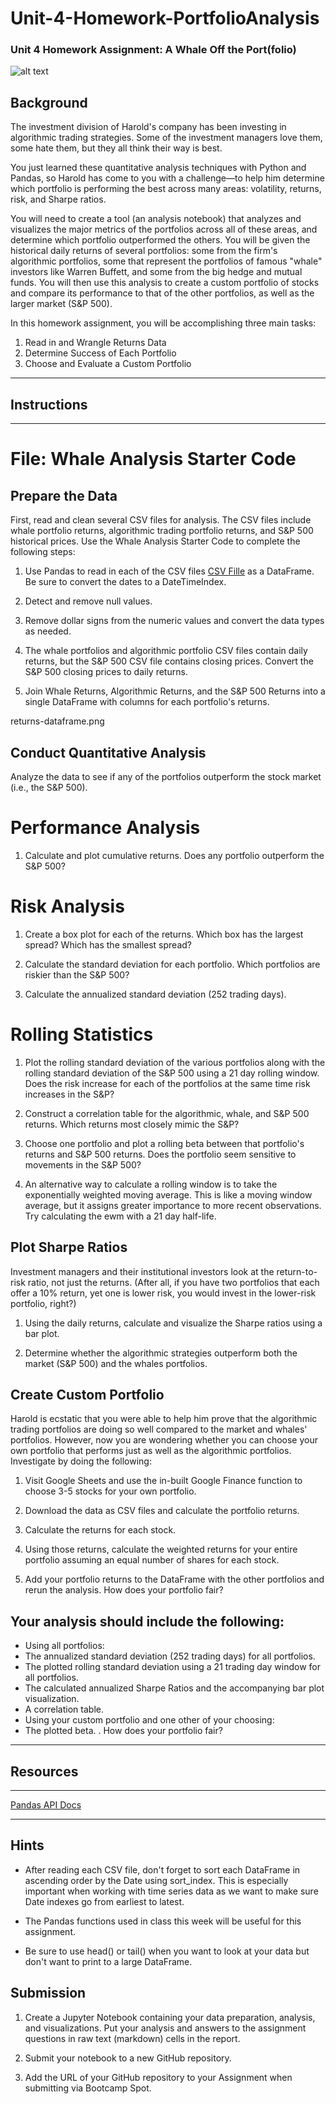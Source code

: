 # Unit-4-Homework-PortfolioAnalysis

### Unit 4 Homework Assignment: A Whale Off the Port(folio)
![alt text](protfolio-analysis.Jpg)
## Background
The investment division of Harold's company has been investing in algorithmic trading strategies. Some of the investment managers love them, some hate them, but they all think their way is best.

You just learned these quantitative analysis techniques with Python and Pandas, so Harold has come to you with a challenge—to help him determine which portfolio is performing the best across many areas: volatility, returns, risk, and Sharpe ratios.

You will need to create a tool (an analysis notebook) that analyzes and visualizes the major metrics of the portfolios across all of these areas, and determine which portfolio outperformed the others. You will be given the historical daily returns of several portfolios: some from the firm's algorithmic portfolios, some that represent the portfolios of famous "whale" investors like Warren Buffett, and some from the big hedge and mutual funds. You will then use this analysis to create a custom portfolio of stocks and compare its performance to that of the other portfolios, as well as the larger market (S&P 500).

In this homework assignment, you will be accomplishing three main tasks:

1. Read in and Wrangle Returns Data
2. Determine Success of Each Portfolio
3. Choose and Evaluate a Custom Portfolio

------------------------------------------------------------------------------

## Instructions
------------------------------------------------------------------------------
# File: Whale Analysis Starter Code

## Prepare the Data
First, read and clean several CSV files for analysis. The CSV files include whale portfolio returns, algorithmic trading portfolio returns, and S&P 500 historical prices. Use the Whale Analysis Starter Code to complete the following steps:

1. Use Pandas to read in each of the CSV files [CSV Fille](https://github.com/coding-boot-camp/GWU-ARL-FIN-PT-09-2020-U-C/tree/master/03-Python-Pandas/Homework/Instructions/Starter_Code/Resources) as a DataFrame. Be sure to     convert the dates to a DateTimeIndex.

2. Detect and remove null values.

3. Remove dollar signs from the numeric values and convert the data types as needed.

4. The whale portfolios and algorithmic portfolio CSV files contain daily returns, but the S&P 500 CSV file contains closing prices. Convert the S&P 500 closing prices to daily returns.

5. Join Whale Returns, Algorithmic Returns, and the S&P 500 Returns into a single DataFrame with columns for each portfolio's returns.

returns-dataframe.png

## Conduct Quantitative Analysis
Analyze the data to see if any of the portfolios outperform the stock market (i.e., the S&P 500).

# Performance Analysis

1. Calculate and plot cumulative returns. Does any portfolio outperform the S&P 500?

# Risk Analysis

1. Create a box plot for each of the returns. Which box has the largest spread? Which has the smallest spread?

2. Calculate the standard deviation for each portfolio. Which portfolios are riskier than the S&P 500?

3. Calculate the annualized standard deviation (252 trading days).

# Rolling Statistics

1. Plot the rolling standard deviation of the various portfolios along with the rolling standard deviation of the S&P 500 using a 21 day rolling window. Does the risk increase for each of the portfolios at the same time risk increases in the S&P?

2. Construct a correlation table for the algorithmic, whale, and S&P 500 returns. Which returns most closely mimic the S&P?

3. Choose one portfolio and plot a rolling beta between that portfolio's returns and S&P 500 returns. Does the portfolio seem sensitive to movements in the S&P 500?

4. An alternative way to calculate a rolling window is to take the exponentially weighted moving average. This is like a moving window average, but it assigns greater importance to more recent observations. Try calculating the ewm with a 21 day half-life.

## Plot Sharpe Ratios

Investment managers and their institutional investors look at the return-to-risk ratio, not just the returns. (After all, if you have two portfolios that each offer a 10% return, yet one is lower risk, you would invest in the lower-risk portfolio, right?)

1. Using the daily returns, calculate and visualize the Sharpe ratios using a bar plot.

2. Determine whether the algorithmic strategies outperform both the market (S&P 500) and the whales portfolios.

## Create Custom Portfolio

Harold is ecstatic that you were able to help him prove that the algorithmic trading portfolios are doing so well compared to the market and whales' portfolios. However, now you are wondering whether you can choose your own portfolio that performs just as well as the algorithmic portfolios. Investigate by doing the following:

1. Visit Google Sheets and use the in-built Google Finance function to choose 3-5 stocks for your own portfolio.

2. Download the data as CSV files and calculate the portfolio returns.

3. Calculate the returns for each stock.

4. Using those returns, calculate the weighted returns for your entire portfolio assuming an equal number of shares for each stock.

5. Add your portfolio returns to the DataFrame with the other portfolios and rerun the analysis. How does your portfolio fair?

## Your analysis should include the following:

* Using all portfolios:
 * The annualized standard deviation (252 trading days) for all portfolios.
 * The plotted rolling standard deviation using a 21 trading day window for all portfolios.
 * The calculated annualized Sharpe Ratios and the accompanying bar plot visualization.
 * A correlation table.
* Using your custom portfolio and one other of your choosing:
 * The plotted beta. . How does your portfolio fair?

 -----------------------------------------------------------------------------

## Resources
______________________________________________________________________________

[Pandas API Docs](https://pandas.pydata.org/pandas-docs/stable/reference/index.html) 

------------------------------------------------------------------------------

## Hints

* After reading each CSV file, don't forget to sort each DataFrame in ascending order by the Date using sort_index. This is especially important when working with time series data as we want to make sure Date indexes go from earliest to latest.

* The Pandas functions used in class this week will be useful for this assignment.

* Be sure to use head() or tail() when you want to look at your data but don't want to print to a large DataFrame.

## Submission

1. Create a Jupyter Notebook containing your data preparation, analysis, and visualizations. Put your analysis and answers to the assignment questions in raw text (markdown) cells in the report.

2. Submit your notebook to a new GitHub repository.

3. Add the URL of your GitHub repository to your Assignment when submitting via Bootcamp Spot.

